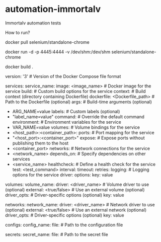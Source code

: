 # automation-immortalv
 Immortalv automation tests


How to run?

docker pull selenium/standalone-chrome

docker run -d -p 4445:4444 -v /dev/shm:/dev/shm selenium/standalone-chrome

docker build .


version: '3'  # Version of the Docker Compose file format

services:
service_name:
image: <image_name>  # Docker image for the service
build:  # Custom build options for the service
context: <path>  # Build context (directory containing Dockerfile)
dockerfile: <Dockerfile_path>  # Path to the Dockerfile (optional)
args:  # Build-time arguments (optional)
- ARG_NAME=value
labels:  # Custom labels (optional)
- "label_name=value"
command: <command>  # Override the default command
environment:  # Environment variables for the service
- VAR_NAME=value
volumes:  # Volume bindings for the service
- <host_path>:<container_path>:<mode>
ports:  # Port mapping for the service
- "<host_port>:<container_port>"
expose:  # Expose ports without publishing them to the host
- <container_port>
networks:  # Network connections for the service
- <network_name>
depends_on:  # Specify dependencies on other services
- <service_name>
healthcheck:  # Define a health check for the service
test: <test_command>
interval: <interval>
timeout: <timeout>
retries: <retries>
logging:  # Logging options for the service
driver: <driver>
options:
key: value

volumes:
volume_name:
driver: <driver_name>  # Volume driver to use (optional)
external: <true/false>  # Use an external volume (optional)
driver_opts:  # Driver-specific options (optional)
key: value

networks:
network_name:
driver: <driver_name>  # Network driver to use (optional)
external: <true/false>  # Use an external network (optional)
driver_opts:  # Driver-specific options (optional)
key: value

configs:
config_name:
file: <path>  # Path to the configuration file

secrets:
secret_name:
file: <path>  # Path to the secret file

